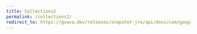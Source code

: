 ```yaml
---
title: Collections2
permalink: /collections2/
redirect_to: https://guava.dev/releases/snapshot-jre/api/docs/com/google/common/collect/Collections2.html
---
```

